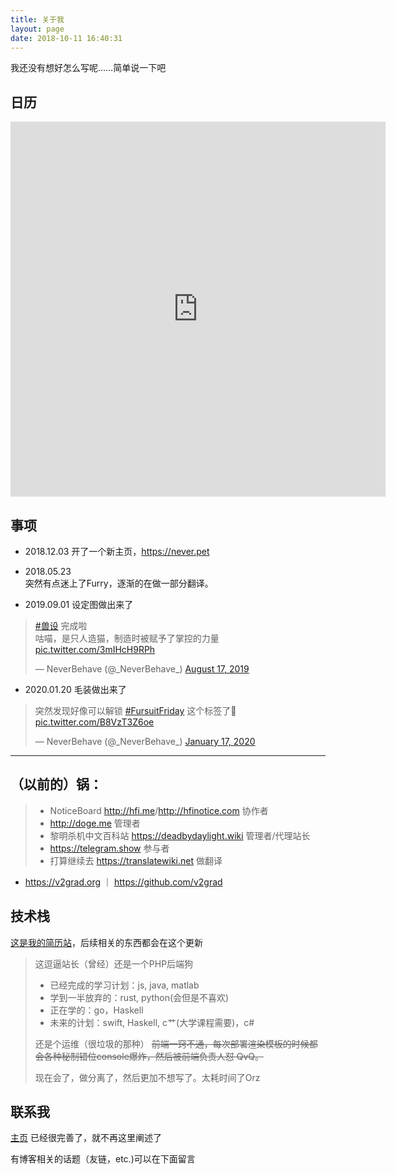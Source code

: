 ```yaml
---
title: 关于我
layout: page
date: 2018-10-11 16:40:31
---
```


我还没有想好怎么写呢……简单说一下吧


## 日历

<iframe src="https://calendar.google.com/calendar/embed?height=600&amp;wkst=2&amp;bgcolor=%23ffffff&amp;ctz=America%2FNew_York&amp;src=bHVveGluaGFvNzdAZ21haWwuY29t&amp;src=emguY2hpbmEjaG9saWRheUBncm91cC52LmNhbGVuZGFyLmdvb2dsZS5jb20&amp;src=emgtY24udXNhI2hvbGlkYXlAZ3JvdXAudi5jYWxlbmRhci5nb29nbGUuY29t&amp;color=%23039BE5&amp;color=%237986CB&amp;color=%230B8043&amp;title&amp;mode=WEEK" style="border-width:0" width="600" height="600" frameborder="0" scrolling="no"></iframe>

## 事项

- 2018.12.03
开了一个新主页，https://never.pet

- 2018.05.23   
突然有点迷上了Furry，逐渐的在做一部分翻译。

<script async src="https://platform.twitter.com/widgets.js" charset="utf-8"></script> 
- 2019.09.01
设定图做出来了
<blockquote class="twitter-tweet"><p lang="zh" dir="ltr"><a href="https://twitter.com/hashtag/%E5%85%BD%E8%AE%BE?src=hash&amp;ref_src=twsrc%5Etfw">#兽设</a> 完成啦<br>咕喵，是只人造猫，制造时被赋予了掌控的力量 <a href="https://t.co/3mIHcH9RPh">pic.twitter.com/3mIHcH9RPh</a></p>&mdash; NeverBehave (@_NeverBehave_) <a href="https://twitter.com/_NeverBehave_/status/1162786240371937280?ref_src=twsrc%5Etfw">August 17, 2019</a></blockquote> 

- 2020.01.20 
毛装做出来了
<blockquote class="twitter-tweet"><p lang="zh" dir="ltr">突然发现好像可以解锁 <a href="https://twitter.com/hashtag/FursuitFriday?src=hash&amp;ref_src=twsrc%5Etfw">#FursuitFriday</a> 这个标签了👀 <a href="https://t.co/B8VzT3Z6oe">pic.twitter.com/B8VzT3Z6oe</a></p>&mdash; NeverBehave (@_NeverBehave_) <a href="https://twitter.com/_NeverBehave_/status/1218216503138451457?ref_src=twsrc%5Etfw">January 17, 2020</a></blockquote>

---

## （以前的）锅：

> - NoticeBoard <a href="http://hfi.me">http://hfi.me</a>/<a href="http://hfinotice.com">http://hfinotice.com</a> 协作者
> - <a href="http://doge.me">http://doge.me</a> 管理者
> - 黎明杀机中文百科站 <a href="https://deadbydaylight.wiki">https://deadbydaylight.wiki</a> 管理者/代理站长
> - https://telegram.show 参与者
> - 打算继续去 https://translatewiki.net 做翻译
- https://v2grad.org ｜ https://github.com/v2grad

## 技术栈

[这是我的简历站](https://xinhao.lu)，后续相关的东西都会在这个更新

> 这逗逼站长（曾经）还是一个PHP后端狗
> - 已经完成的学习计划：js, java, matlab
>  - 学到一半放弃的：rust, python(会但是不喜欢)
>  - 正在学的：go，Haskell
>  - 未来的计划：swift, Haskell, c艹(大学课程需要)，c#
> 
>  还是个运维（很垃圾的那种）
>~~前端一窍不通，每次部署渲染模板的时候都会各种秘制错位console爆炸，然后被前端负责人怼 QvQ。~~
>
> 现在会了，做分离了，然后更加不想写了。太耗时间了Orz

## 联系我

[主页](https://never.pet) 已经很完善了，就不再这里阐述了

有博客相关的话题（友链，etc.)可以在下面留言

